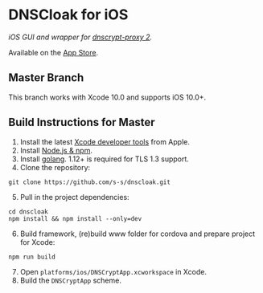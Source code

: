 # DNSCloak for iOS

_iOS GUI and wrapper for [dnscrypt-proxy 2](https://github.com/jedisct1/dnscrypt-proxy)._

Available on the [App Store](https://itunes.apple.com/app/id1452162351).

Master Branch
----------------

This branch works with Xcode 10.0 and supports iOS 10.0+.

Build Instructions for Master
------------------

1. Install the latest [Xcode developer tools](https://developer.apple.com/xcode/downloads/) from Apple.
2. Install [Node.js & npm](https://docs.npmjs.com/downloading-and-installing-node-js-and-npm).
3. Install [golang](https://golang.org/doc/install). 1.12+ is required for TLS 1.3 support.
4. Clone the repository:

  ```shell
  git clone https://github.com/s-s/dnscloak.git
  ```

5. Pull in the project dependencies:

  ```shell
  cd dnscloak
  npm install && npm install --only=dev
  ```

6. Build framework, (re)build www folder for cordova and prepare project for Xcode:

  ```shell
  npm run build
  ```

7. Open `platforms/ios/DNSCryptApp.xcworkspace` in Xcode.
8. Build the `DNSCryptApp` scheme.
